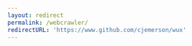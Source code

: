 ```yaml
---
layout: redirect
permalink: /webcrawler/
redirectURL: 'https://www.github.com/cjemerson/wux'
---
```

